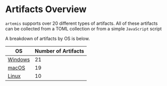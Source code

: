 # Artifacts Overview

`artemis` supports over 20 different types of artifacts. All of these artifacts
can be collected from a TOML collection or from a simple `JavaScript` script

A breakdown of artifacts by OS is below.

| OS                      | Number of Artifacts |
| ----------------------- | ------------------- |
| [Windows](./windows.md) | 21                  |
| [macOS](./macos.md)     | 19                  |
| [Linux](./linux.md)     | 10                  |
